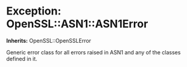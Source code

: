 # Exception: OpenSSL::ASN1::ASN1Error
**Inherits:** OpenSSL::OpenSSLError
    

Generic error class for all errors raised in ASN1 and any of the classes
defined in it.



